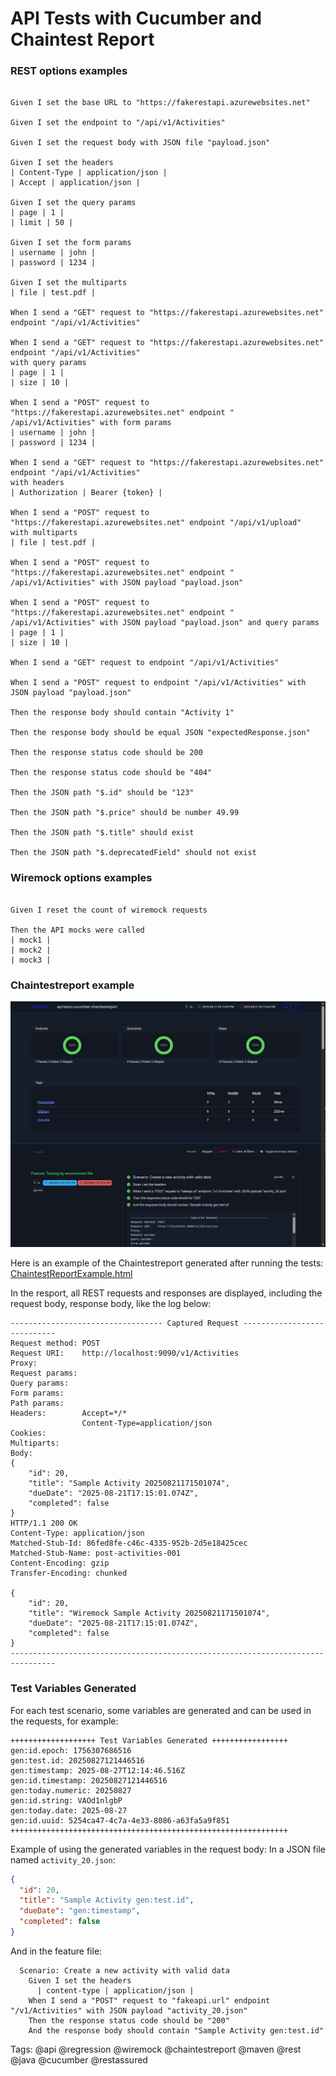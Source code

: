 # API Tests with Cucumber and Chaintest Report

### REST options examples

```

Given I set the base URL to "https://fakerestapi.azurewebsites.net"

Given I set the endpoint to "/api/v1/Activities"

Given I set the request body with JSON file "payload.json"

Given I set the headers
| Content-Type | application/json |
| Accept | application/json |

Given I set the query params
| page | 1 |
| limit | 50 |

Given I set the form params
| username | john |
| password | 1234 |

Given I set the multiparts
| file | test.pdf |

When I send a "GET" request to "https://fakerestapi.azurewebsites.net" endpoint "/api/v1/Activities"

When I send a "GET" request to "https://fakerestapi.azurewebsites.net" endpoint "/api/v1/Activities"
with query params
| page | 1 |
| size | 10 |

When I send a "POST" request to "https://fakerestapi.azurewebsites.net" endpoint "
/api/v1/Activities" with form params
| username | john |
| password | 1234 |

When I send a "GET" request to "https://fakerestapi.azurewebsites.net" endpoint "/api/v1/Activities"
with headers
| Authorization | Bearer {token} |

When I send a "POST" request to "https://fakerestapi.azurewebsites.net" endpoint "/api/v1/upload"
with multiparts
| file | test.pdf |

When I send a "POST" request to "https://fakerestapi.azurewebsites.net" endpoint "
/api/v1/Activities" with JSON payload "payload.json"

When I send a "POST" request to "https://fakerestapi.azurewebsites.net" endpoint "
/api/v1/Activities" with JSON payload "payload.json" and query params
| page | 1 |
| size | 10 |

When I send a "GET" request to endpoint "/api/v1/Activities"

When I send a "POST" request to endpoint "/api/v1/Activities" with JSON payload "payload.json"

Then the response body should contain "Activity 1"

Then the response body should be equal JSON "expectedResponse.json"

Then the response status code should be 200

Then the response status code should be "404"

Then the JSON path "$.id" should be "123"

Then the JSON path "$.price" should be number 49.99

Then the JSON path "$.title" should exist

Then the JSON path "$.deprecatedField" should not exist

```

### Wiremock options examples

```

Given I reset the count of wiremock requests

Then the API mocks were called
| mock1 |
| mock2 |
| mock3 |

```

### Chaintestreport example

![img_1.png](img_1.png)

Here is an example of the Chaintestreport generated after running the tests:
[ChaintestReportExample.html](ChaintestReportExample.html)

In the resport, all REST requests and responses are displayed, including the request body, response
body, like the log below:

```log
---------------------------------- Captured Request ----------------------------
Request method:	POST
Request URI:	http://localhost:9090/v1/Activities
Proxy:			
Request params:	
Query params:	
Form params:	
Path params:	
Headers:		Accept=*/*
				Content-Type=application/json
Cookies:		
Multiparts:		
Body:
{
    "id": 20,
    "title": "Sample Activity 20250821171501074",
    "dueDate": "2025-08-21T17:15:01.074Z",
    "completed": false
}
HTTP/1.1 200 OK
Content-Type: application/json
Matched-Stub-Id: 86fed8fe-c46c-4335-952b-2d5e18425cec
Matched-Stub-Name: post-activities-001
Content-Encoding: gzip
Transfer-Encoding: chunked

{
    "id": 20,
    "title": "Wiremock Sample Activity 20250821171501074",
    "dueDate": "2025-08-21T17:15:01.074Z",
    "completed": false
}
--------------------------------------------------------------------------------
```

### Test Variables Generated

For each test scenario, some variables are generated and can be used in the requests, for example:

```log
+++++++++++++++++++ Test Variables Generated +++++++++++++++++
gen:id.epoch: 1756307686516
gen:test.id: 20250827121446516
gen:timestamp: 2025-08-27T12:14:46.516Z
gen:id.timestamp: 20250827121446516
gen:today.numeric: 20250827
gen:id.string: VAOd1nlgbP
gen:today.date: 2025-08-27
gen:id.uuid: 5254ca47-4c7a-4e33-8086-a63fa5a9f851
++++++++++++++++++++++++++++++++++++++++++++++++++++++++++++++
```

Example of using the generated variables in the request body:
In a JSON file named `activity_20.json`:

```json
{
  "id": 20,
  "title": "Sample Activity gen:test.id",
  "dueDate": "gen:timestamp",
  "completed": false
}
```

And in the feature file:

```feature
  Scenario: Create a new activity with valid data
    Given I set the headers
      | content-type | application/json |
    When I send a "POST" request to "fakeapi.url" endpoint "/v1/Activities" with JSON payload "activity_20.json"
    Then the response status code should be "200"
    And the response body should contain "Sample Activity gen:test.id"
```

Tags: @api @regression @wiremock @chaintestreport @maven @rest @java @cucumber @restassured